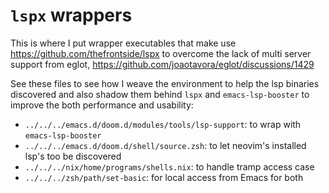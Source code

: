 # `lspx` wrappers

This is where I put wrapper executables that make use https://github.com/thefrontside/lspx to overcome the lack of multi server support from eglot, https://github.com/joaotavora/eglot/discussions/1429

See these files to see how I weave the environment to help the lsp binaries discovered and also shadow them behind `lspx` and `emacs-lsp-booster` to improve the both performance and usability:
- `../../../emacs.d/doom.d/modules/tools/lsp-support`: to wrap with `emacs-lsp-booster`
- `../../../emacs.d/doom.d/shell/source.zsh`: to let neovim's installed lsp's too be discovered
- `../../../nix/home/programs/shells.nix`: to handle tramp access case
- `../../../zsh/path/set-basic`: for local access from Emacs for both
